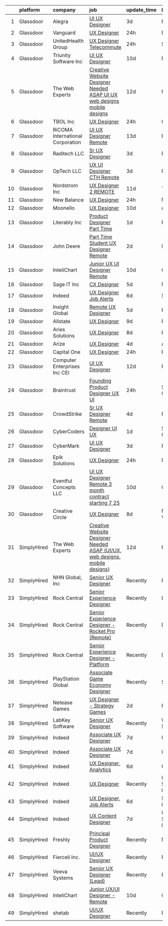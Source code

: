 

|    | platform    | company                          | job                                                                                                                                                                                                                                                                                                                                                                                                                                                                                                                                                                                                                                                                                                                                                                                                                                                                                                                                                                                                                                                                                                                                                                                                                                                                                                                                                                                                                               | update_time   | location                  |
|---:|:------------|:---------------------------------|:----------------------------------------------------------------------------------------------------------------------------------------------------------------------------------------------------------------------------------------------------------------------------------------------------------------------------------------------------------------------------------------------------------------------------------------------------------------------------------------------------------------------------------------------------------------------------------------------------------------------------------------------------------------------------------------------------------------------------------------------------------------------------------------------------------------------------------------------------------------------------------------------------------------------------------------------------------------------------------------------------------------------------------------------------------------------------------------------------------------------------------------------------------------------------------------------------------------------------------------------------------------------------------------------------------------------------------------------------------------------------------------------------------------------------------|:--------------|:--------------------------|
|  1 | Glassdoor   | Alegra                           | [UI UX Designer](https://www.glassdoor.com/partner/jobListing.htm?pos=130&ao=1136043&s=58&guid=00000182153b7740bebe100abc71933c&src=GD_JOB_AD&t=SR&vt=w&ea=1&cs=1_5185a1ed&cb=1658213595428&jobListingId=1008009175801&jrtk=3-0-1g8ajmtufk62v801-1g8ajmtutg2r3800-9a5511fc9ad9c37b-)                                                                                                                                                                                                                                                                                                                                                                                                                                                                                                                                                                                                                                                                                                                                                                                                                                                                                                                                                                                                                                                                                                                                              | 3d            | Remote                    |
|  2 | Glassdoor   | Vanguard                         | [UX Designer](https://www.glassdoor.com/partner/jobListing.htm?pos=105&ao=1110586&s=58&guid=00000182153b7740bebe100abc71933c&src=GD_JOB_AD&t=SR&vt=w&cs=1_07271638&cb=1658213595424&jobListingId=1008012719121&cpc=0FE1F5EA2BC84A01&jrtk=3-0-1g8ajmtufk62v801-1g8ajmtutg2r3800-ca902f2d715a43cb--6NYlbfkN0BWQs_M7ZA8XLbIFWVw-PYcVVEPryqVLyWhKaEKPskHy2YkbHyHJDwBFABfX2IzFJUFRIsxY7z-4KfcKbQhDNfGzPyTZgFL2yMW2TdbHptY5QmfxjoI23w9jMOtnl386Kp-2yF5KAlHVin6fjtTo9FpGMuvuo1aBx15Qf890HmH539j9zNFce_tw0syQ4YPOYRu30cA0dqq0E5in2EqftyMJ2yWZrbtuDp0yyrRkUrVirYEQsRyfHqmesU5s8Ywa_OlPJIfzITMecXx-TRKyfQxeDNQrngK1lh8poi9FTIGDnxl8-eQoBDbzZTQwakRbiyc6v2bS7i8htCwNO_aCo8ImtpKgnLrqGlfI2J8s6GCwR3OEQ8A2UEQj91yMDXYtLz_Ks-HOd5d1c2BtOsLv2PX45wiFw-0kaG_5uiyZoc554zHs8fgd8wDknO6XOagA155jpOFjwJ0IYsVTZwnv9ewdUdTIP5OEBoZ6KJtkzRKt-5Bm05R7i0VKNno4BLWpdJzhFgVZMgM1OiXUa3m2ZtVKraJK6PSdW3Yu62H5d9lgcWnEuERgx0u1PZI_KREy-6pJohQZrB2kKcO5uqKHeqIVdAX78BbnuqFdRVJ2nnCPLyuYCnbfOzBhIJbtVf3VOon5YdPTLcgv79aM3zCuGt_HqR9p4-yol0vlqiQxEJS2zkEooaV1F08SRNvI9TAdE-isA-c_nmqNFAjG9l40gk6CSB0w51pYzMwr4fbI7pWkxtIbxN48lsUlIFRq-A5Oln_NLg_iC4P4tPdSqDmYxo7NgkrJpMt84bXaWd0-LmgOaZh55WTdJtCILqQBLJ6tGMItiIfhbmwCQM4SwO2JXueUGvsu3f5i_3sRtKhmKLSoXPxKOYc7ZXjNQ04jgIHCfnuoRia2PDGp9J9EiAkzkdS6_MT8EPRK4JQU_DQoioze0vq3cdlvqiyydkRasN0HYu_WnfgYR8efg1bXZZsbGezfTEHU-eVTJD_Sx9j10H6f0nMq7_H2gMbBTem4L4kZC1YupkOB0-AepthCgKTGu1Q)                                 | 24h           | Remote                    |
|  3 | Glassdoor   | UnitedHealth Group               | [UX Designer   Telecommute](https://www.glassdoor.com/partner/jobListing.htm?pos=110&ao=1110586&s=58&guid=00000182153b7740bebe100abc71933c&src=GD_JOB_AD&t=SR&vt=w&cs=1_8b29947f&cb=1658213595424&jobListingId=1008011758705&cpc=8795CF9063CD573D&jrtk=3-0-1g8ajmtufk62v801-1g8ajmtutg2r3800-36a62fdba79c0175--6NYlbfkN0C8O9VKdOj_1Zh75e9_CvYhSsWVxS1Pvi5WUWhsf4w7FOqiBDV5gLd8UJrG7vSEtbu2b3-fBfbvz93TFAcO-4-q8CfFSJIhYC5_Z2Npg8v4hz101VRSkpEsxw_3D5YCfEPqnMQIV-Ni-8qvGROGC1ViiKsm91auzRcWXl1jg6KWOK4BqNPdp61Z5MUjUVPURfeL6045rYM6LyRdrVr4wrcxtMClVamOL-snjm23fwrV02fhFdO09xpzLOJhjVBcHfa0fuiZxZeNfKJoUL87iCPjNbE57LNFZZZKseDBhmezNH9iGa_OduQftANYVB5H0uj9uGoAFpzYP19qxvHEPxEWpV1eM6DESlqCRrHSt34hJkpZc4B5gJ7XEC4MoPvkwJ0qt8HgKBkpULydJf-PtIbq_mM0cl-oda6dppwISRNSkQ%3D%3D)                                                                                                                                                                                                                                                                                                                                                                                                                                                                                                                                                                                                                                                       | 24h           | Seattle, WA               |
|  4 | Glassdoor   | Triunity Software Inc            | [UI UX Designer](https://www.glassdoor.com/partner/jobListing.htm?pos=119&ao=1136043&s=58&guid=00000182153b7740bebe100abc71933c&src=GD_JOB_AD&t=SR&vt=w&ea=1&cs=1_1612ddf2&cb=1658213595425&jobListingId=1007992823926&jrtk=3-0-1g8ajmtufk62v801-1g8ajmtutg2r3800-562340baf9673d69-)                                                                                                                                                                                                                                                                                                                                                                                                                                                                                                                                                                                                                                                                                                                                                                                                                                                                                                                                                                                                                                                                                                                                              | 10d           | Remote                    |
|  5 | Glassdoor   | The Web Experts                  | [Creative Website Designer Needed ASAP  UI UX  web designs  mobile designs ](https://www.glassdoor.com/partner/jobListing.htm?pos=118&ao=1136043&s=58&guid=00000182153b7740bebe100abc71933c&src=GD_JOB_AD&t=SR&vt=w&ea=1&cs=1_55d1d70f&cb=1658213595425&jobListingId=1007987314718&jrtk=3-0-1g8ajmtufk62v801-1g8ajmtutg2r3800-006496345e05e91e-)                                                                                                                                                                                                                                                                                                                                                                                                                                                                                                                                                                                                                                                                                                                                                                                                                                                                                                                                                                                                                                                                                  | 12d           | Remote                    |
|  6 | Glassdoor   | TBOL Inc                         | [UX Designer](https://www.glassdoor.com/partner/jobListing.htm?pos=101&ao=1110586&s=58&guid=00000182153b7740bebe100abc71933c&src=GD_JOB_AD&t=SR&vt=w&ea=1&cs=1_0fb93abf&cb=1658213595424&jobListingId=1008012394896&cpc=26740BCDE5E48596&jrtk=3-0-1g8ajmtufk62v801-1g8ajmtutg2r3800-85be3595b44e6236--6NYlbfkN0CNayYzF1mBaI40OgT78t3Q2d9IxlwDzhsYR4HK7epYUQ6uENfBpi37ZBAn8cenkM8i5cycZZ2W6tACPsepIYqvX_rEMhurF5ejkXt6c4FD3LUhu9VIxhtMfishJCwpTKgL6dSZzLiihmx4QfO0mqPZ5NXdg1Co_1n6IWUJ9Rf4G2hm0461Rg__O6BuCFFLnbCuP2iDGWPS9mf0hPuoEX6hxmyI-Cwt62tRo8euyz1AcRx8vIqaP2GCkVxNlOse0BFsIiXoIOockUvMbE7bfycVWDBGbAwWPFLTxOk5lpfErhj-SmqZrpMVg-qqeKnt9dvCYvv9WOlTCgJeG-Wh4yru0KYAOb59d1QfU2HsGs47T3qABLhIy7A4PNEUnZEm46cZ6UKpZd58sVdRpvxImoGXOhDguNmPXS51VM5KfZ5ucKsomKY02_SydVlXDS754aTsBUtBtAty7ZX-CaOCzsQ9wrUW5oE0m5UqxREw08gi6Ot10Fr7k4c2JsIsnRRK4c8%3D)                                                                                                                                                                                                                                                                                                                                                                                                                                                                                                                                                                              | 24h           | Charlotte, NC             |
|  7 | Glassdoor   | RiCOMA International Corporation | [UI UX Designer  Remote ](https://www.glassdoor.com/partner/jobListing.htm?pos=106&ao=1110586&s=58&guid=00000182153b7740bebe100abc71933c&src=GD_JOB_AD&t=SR&vt=w&ea=1&cs=1_6f117aa3&cb=1658213595424&jobListingId=1007984920748&cpc=9DC6E4D8324653EE&jrtk=3-0-1g8ajmtufk62v801-1g8ajmtutg2r3800-dc2928b4a16af733--6NYlbfkN0DAwgduWqBP7ymGN-lTADpinz2i-23XbRAyg5ywqS-MDSdSZv42Efqfz62hB7LeuastXfJJ0EUMkc_m40At7Gngl5Ip-dihpo8QOAk_VsKU0xPOrLWdjOnNxQdZlZlSdkntJ47M66dPWJRD9ZsK43X3Gs9_pDYDPsMGXPEMloRvZLMxPAZF33-BYAcLMCutwKU0CRLPGFKYqhS0HsmQg-EjBqnR1rzluJHP2qTtUa3vPbhBysDYoxfuOdRuBtMCQFQYseT_aQn7wpIFRijH-BT93-oiiuuMM32UmlBTiQXskWOGhc_FycnwodWySAoPbkGwzRqVZbBshDCcWIIEd10Wx-TbGWRwY7Unhufd5wIUkWlWoCaKsHe4WZTJPzJeNsL7Ku9Ep75HEZbnOzv27BRDmGbjs7CaFJW6t-JPaJQtXeIXLMeCKtKQgx89k36_rgTeQ-Yggx69zTBz1l4MxHLd0LY8qaYRb2WeJERS7d3KFUIA6d-D5_mERD3q6CCcwe4%3D)                                                                                                                                                                                                                                                                                                                                                                                                                                                                                                                                                                  | 13d           | Remote                    |
|  8 | Glassdoor   | Raditech LLC                     | [Sr  UX Designer](https://www.glassdoor.com/partner/jobListing.htm?pos=122&ao=1136043&s=58&guid=00000182153b7740bebe100abc71933c&src=GD_JOB_AD&t=SR&vt=w&ea=1&cs=1_26ca7eaa&cb=1658213595425&jobListingId=1008009255122&jrtk=3-0-1g8ajmtufk62v801-1g8ajmtutg2r3800-f83770f224a48eaa-)                                                                                                                                                                                                                                                                                                                                                                                                                                                                                                                                                                                                                                                                                                                                                                                                                                                                                                                                                                                                                                                                                                                                             | 3d            | Remote                    |
|  9 | Glassdoor   | OpTech LLC                       | [UX UI Designer  CTH   Remote ](https://www.glassdoor.com/partner/jobListing.htm?pos=111&ao=1110586&s=58&guid=00000182153b7740bebe100abc71933c&src=GD_JOB_AD&t=SR&vt=w&ea=1&cs=1_90cea509&cb=1658213595425&jobListingId=1008008288211&cpc=3DB599BF2F4828F0&jrtk=3-0-1g8ajmtufk62v801-1g8ajmtutg2r3800-fdc628def1db7177--6NYlbfkN0DP9fosW9IEXaU1TZ3ocreH2vEq1sd-U-IRxHoNdS6RHkqAVuspg0SWSgO6chgcdoUdz_WVNMrnPFUAgNomao8040kLA0YhDx4hmJEB2w1dxs3PzJhySH6hFvelQ6qQZr638FQ3pzXVpIP4eqQdUUdpZSwfGwffA7C5SxmQfGrL5JOWpHh1CkQotLihpXzrWpPQpOk2H4G-PE7N_Es-rL_etM2JLHRb8d-OrTt0sr8yh6d_PE7pnQfUfCJOZf6KGkE60ZaWgOgQP4fdNPfKOy18ams7sv52FiXtJ3hKaXNMWyKASOmAJ40QCbaM4qapl_BFV39gElWtfgv1dRgyUvJJUttGnC_QDa8xgxPXkArcIrLOz4lpHjPjqxHa2la1vqhAeYyUxddf2wsueGqYdmQH_poyKn9VsllomOsw3v7RZ4AHzmDXj49ztbatm80-2DRNs5ELZ0KHelFlzVJd0ye7QMPkIKQqv9JX2wxIkpBT9ZFUXNI0orXr-jSyOpeJ3HnKiyXlSS0JHll8oH_JVbCE)                                                                                                                                                                                                                                                                                                                                                                                                                                                                                                                                          | 3d            | Remote                    |
| 10 | Glassdoor   | Nordstrom Inc                    | [UX Designer 2   REMOTE](https://www.glassdoor.com/partner/jobListing.htm?pos=116&ao=1136043&s=58&guid=00000182153b7740bebe100abc71933c&src=GD_JOB_AD&t=SR&vt=w&cs=1_67e099a3&cb=1658213595425&jobListingId=1007990514096&jrtk=3-0-1g8ajmtufk62v801-1g8ajmtutg2r3800-1343c9f9097c43c2-)                                                                                                                                                                                                                                                                                                                                                                                                                                                                                                                                                                                                                                                                                                                                                                                                                                                                                                                                                                                                                                                                                                                                           | 11d           | Tower, MN                 |
| 11 | Glassdoor   | New Balance                      | [UX Designer](https://www.glassdoor.com/partner/jobListing.htm?pos=120&ao=1136043&s=58&guid=00000182153b7740bebe100abc71933c&src=GD_JOB_AD&t=SR&vt=w&cs=1_24477c29&cb=1658213595425&jobListingId=1008013053140&jrtk=3-0-1g8ajmtufk62v801-1g8ajmtutg2r3800-c850b0ba3ac1cad1-)                                                                                                                                                                                                                                                                                                                                                                                                                                                                                                                                                                                                                                                                                                                                                                                                                                                                                                                                                                                                                                                                                                                                                      | 24h           | Massachusetts             |
| 12 | Glassdoor   | Moonello                         | [UX Designer](https://www.glassdoor.com/partner/jobListing.htm?pos=107&ao=1110586&s=58&guid=00000182153b7740bebe100abc71933c&src=GD_JOB_AD&t=SR&vt=w&ea=1&cs=1_12c444f8&cb=1658213595424&jobListingId=1007992856611&cpc=FB7E4A1762AE5BEC&jrtk=3-0-1g8ajmtufk62v801-1g8ajmtutg2r3800-c4b44ad45ff0cdf1--6NYlbfkN0CdcVd3SDA1nO7RkKTAACmPV4xEt72Vls8LI2dqcgyOeLS3ux5m6qWSnFrcY2-pfZnxroROye8JJeWTKMdTruX9yRheXYJvZM3RZnjr4pK48ntvCRFHQL2ZFxVghxP7H1Sg_hFgH25lUFmxJoKBEmDAgPyXBKzE85cdivNaLRH4cHn5yLI0NxQKLywPQ_E_0MBga2FSg8xdbQo7GmE-9yHMZqHkQYTMywSk3NAv4-Y_49CDIagk8cXzoyRnbQ8cAs97kBh_AQR8KNxmSAzzfWlLjltmDGbqOtkiOqT_eUCv1hbfLdFpgw2yIMRG1EkiSqQn52JHwohtlIIWXIH7iUBTm7WeE94FJQpisWKNh7rcTEB-liCHHqAPFlnqqoWzYCCf_TjZfuU3pzKLlp1gdFXOqUW8Y7Gi_9XafK57GxE4HiDmyVXHRe6L_3NsiLYojYHQF1gOn9dsA34gmo1hV5HivkhP4_1WGlcUnrjnXv3yiw%3D%3D)                                                                                                                                                                                                                                                                                                                                                                                                                                                                                                                                                                                                | 10d           | Ann Arbor, MI             |
| 13 | Glassdoor   | Literably  Inc                   | [Product Designer  Part Time ](https://www.glassdoor.com/partner/jobListing.htm?pos=123&ao=1136043&s=58&guid=00000182153b7740bebe100abc71933c&src=GD_JOB_AD&t=SR&vt=w&cs=1_933354f6&cb=1658213595426&jobListingId=1008010327675&jrtk=3-0-1g8ajmtufk62v801-1g8ajmtutg2r3800-ca558aa67d3aed39-)                                                                                                                                                                                                                                                                                                                                                                                                                                                                                                                                                                                                                                                                                                                                                                                                                                                                                                                                                                                                                                                                                                                                     | 1d            | Remote                    |
| 14 | Glassdoor   | John Deere                       | [Part Time Student UX Designer Remote](https://www.glassdoor.com/partner/jobListing.htm?pos=121&ao=1136043&s=58&guid=00000182153b7740bebe100abc71933c&src=GD_JOB_AD&t=SR&vt=w&cs=1_bda45bf4&cb=1658213595425&jobListingId=1008009821125&jrtk=3-0-1g8ajmtufk62v801-1g8ajmtutg2r3800-30e8e2fe116ad2c9-)                                                                                                                                                                                                                                                                                                                                                                                                                                                                                                                                                                                                                                                                                                                                                                                                                                                                                                                                                                                                                                                                                                                             | 2d            | Illinois                  |
| 15 | Glassdoor   | InteliChart                      | [Junior UX UI Designer   Remote](https://www.glassdoor.com/partner/jobListing.htm?pos=115&ao=1136043&s=58&guid=00000182153b7740bebe100abc71933c&src=GD_JOB_AD&t=SR&vt=w&ea=1&cs=1_7eb142a0&cb=1658213595425&jobListingId=1007993907755&jrtk=3-0-1g8ajmtufk62v801-1g8ajmtutg2r3800-a38f73e27822cc6f-)                                                                                                                                                                                                                                                                                                                                                                                                                                                                                                                                                                                                                                                                                                                                                                                                                                                                                                                                                                                                                                                                                                                              | 10d           | Charlotte, NC             |
| 16 | Glassdoor   | Sage IT  Inc                     | [CX Designer](https://www.glassdoor.com/partner/jobListing.htm?pos=117&ao=1136043&s=58&guid=00000182153b7740bebe100abc71933c&src=GD_JOB_AD&t=SR&vt=w&ea=1&cs=1_d891fe78&cb=1658213595425&jobListingId=1008003046742&jrtk=3-0-1g8ajmtufk62v801-1g8ajmtutg2r3800-caaff5d4d88e931e-)                                                                                                                                                                                                                                                                                                                                                                                                                                                                                                                                                                                                                                                                                                                                                                                                                                                                                                                                                                                                                                                                                                                                                 | 5d            | New York, NY              |
| 17 | Glassdoor   | Indeed                           | [UX Designer  Job Alerts](https://www.glassdoor.com/partner/jobListing.htm?pos=108&ao=1110586&s=58&guid=00000182153b7740bebe100abc71933c&src=GD_JOB_AD&t=SR&vt=w&cs=1_32946476&cb=1658213595424&jobListingId=1008000310274&cpc=47CFDC01B3F81FAC&jrtk=3-0-1g8ajmtufk62v801-1g8ajmtutg2r3800-2b2868a2d4280b10--6NYlbfkN0CiRNM7CVr8YueLFKlzwbFWI0o7IjV438l4sVrvKZ0flpURU_mqoI8EbsK64YRr3OD3Lz2VFIw1Iwi13MaeU-7G6PYd6kXXVuDQ5HC-ZxfvQET8rHQ-pfIByj6ULSuBRDZUbaORjo4W24G2C1qpLj9liQi4owc4wSejeBBDXOOMdTpcPeefz4hMsvjZva4THD1JflCCXgfg9E7iwM9Qt5tG_x0lYpw9tSpeZQjXYPil7GdyjI4hK7RkufYJFCeK-eRzkfAIB-fLrearHjyKqEuaAQWUXJNhdbNRYe6zJe35je0MiNb4DTHpl-AnZbiUAinZWeCrWxYLaUJY_i4dwDrkrcxU995_VLt8JgCEem5SnxyqOuTnXo4OZH9vu4kgUeR5kbLUBuTMCPX7_mMD5M8EOUsomY8dn_HrNuRqequq60da3EikF5VkM52cnmMCuOsnnPuGreTmvI2FpO5eE7F_odNd0-pjvI4aEgLKNBPTAbYZPEy5_MWf4rLqaWws6HTXSMB3jvydNdyIAs49GLn4)                                                                                                                                                                                                                                                                                                                                                                                                                                                                                                                                                     | 6d            | Seattle, WA               |
| 18 | Glassdoor   | Insight Global                   | [Remote UX Designer](https://www.glassdoor.com/partner/jobListing.htm?pos=112&ao=1110586&s=58&guid=00000182153b7740bebe100abc71933c&src=GD_JOB_AD&t=SR&vt=w&ea=1&cs=1_6bd3aaf6&cb=1658213595425&jobListingId=1008002998072&cpc=AC285F3A3ECA6BB0&jrtk=3-0-1g8ajmtufk62v801-1g8ajmtutg2r3800-bf2d5b2917e3da75--6NYlbfkN0BKkHZu3wF05EeDimN_p6sYpKCMArvwa95YdH7UpkaBCobj99dZAfyu9JevU964-bJbWjvD1yYwIGdVidTJDBlugm7VnaJXtduST9Gcg3aeEFIRUHVaQXgDUCDDMqtXbMdzerbn5IU1EEFTTMJkGROmrUhtYRCadf4lYXjLkjxNyoQVU9h09V3eExzZ6rG2xdW9oANY7MyT-ZeKpnLxC1flTstjQ3t0jh36ujf4RyqLJV66-8e6-IqyNtEuVYezgBoTlIOXoAn6XrlggXT7ngPr7W_-M7uEWAaPDmScAtT4QS4cX2OCvTOQiUL505TLrFeUpz105UHhFU968zL3CjKnEe-A0QEmETg4Q6pdpS2fGt-rPgC3uTg8HjK4dPHvA_9WD0QFVqD3j7cUVYGUznanBXv9Tx6Blu2qvSBK7M8ujye-6VGgqBLT6DM4qNfN8GlO7xG5WIi-XNIVW7A2Bp4694kyGISzuff2j5uyPEg-i3YffByibg7SAPAbnZ2PhJE%3D)                                                                                                                                                                                                                                                                                                                                                                                                                                                                                                                                                                       | 5d            | Remote                    |
| 19 | Glassdoor   | Allstate                         | [UX Designer](https://www.glassdoor.com/partner/jobListing.htm?pos=103&ao=1110586&s=58&guid=00000182153b7740bebe100abc71933c&src=GD_JOB_AD&t=SR&vt=w&cs=1_045bb6fd&cb=1658213595423&jobListingId=1007994249764&cpc=FB7E4A1762AE5BEC&jrtk=3-0-1g8ajmtufk62v801-1g8ajmtutg2r3800-337f29f5e6d1fbc0--6NYlbfkN0BLH0BMQoDn-yw6Urt952hBm1JLFZ7WpBxND2cMIOjOqdmupiC_ZwOjCSzUpM3cDMZBDll3Uw7CRDByKY0RJELFG7fR1lbTsXEmCncf9riIQQE8laBPhyLjgweb99i5QZ1p8jDM5PfXjaHRBvAsyzdobJOm_tMFdq9NpEfC0tvdsMKJdyewxFGqvGXUoRe6dOtyT7NiWnYu2OnEaN-pV_PfooC_o-oRWh4sM7o4uOOxKVyNtZ1KpHclx7Gb5OIYkrG3SWSUvojncFdV3afkwm5tWcMwTCHGxQct5sxyaVYg4Sv-uNfaAyT7CnQQewK3mtcL8gPiO1ufxiVS5v-DjjxxqwYFZVU7xtTvxOw-yvOBF2Ug8y69BuJPV6U8uEA7sOswpIRn6mEG-W4LIuQBVB6P_vpF53RXRTthqe5XtVS8heF3spHH_pB_256TudSA3dKK6Bc5Wj_S8UPH_6P0ry6kl5SDpSHuRw_KB9aRLczyBq5uwZT8uBsUswVwYk7Lc64Y6sG-qmbuFS4QMd_JddlhxmWuEU1la6bdl_RCj16rOatQeNdPCjGoczVOnCh_qPWlJudEIm5_aBFfGi4f7GM38n85TLWOHTdeyAgqx_3cGHQw34iZVlZ4Xb_UjnADMzjsrRD7O5JMmzt16LasBkt1Iz2LA6TtjcqetglZ6il_u-7wxnsODx8kZau0wPvEH-aeQ0Fp-M-9YZLn60NL5sIihg8LIf7mIOCmL3G16gFlvxcE7iDOF5koqHdGPNP5l8iEz-ihzcaD1hPWFWGl2vYnpPZpI_7EZOCB6K0cRWUT_mlwQlKlRqayG7rqlDl6z7sAitOZlMzhAtg3rk4Tb7sNAMF3W-mOK7BWhan_JwGDJuYLiNbbCxFnF5TbGWixApddQN6BUSVUMQo30-JLP-2Fdg59UOPpkk23HWURY686I0BuvtVrFRn7Hp0z71-GPmWP3LZ61JMbn65__FDetkh8L8ldNOOHyDMZPA85rk8a-k3OMdrL-hFQFSQ7Z8t95N_bb6fgfHpw9pk-9Cj_Px0Bm_IUW9JxgaFgPir2yXfdaNdZVHaLbliP) | 9d            | Remote                    |
| 20 | Glassdoor   | Aries Solutions                  | [UX Designer](https://www.glassdoor.com/partner/jobListing.htm?pos=125&ao=1136043&s=58&guid=00000182153b7740bebe100abc71933c&src=GD_JOB_AD&t=SR&vt=w&ea=1&cs=1_096b980f&cb=1658213595426&jobListingId=1007996533689&jrtk=3-0-1g8ajmtufk62v801-1g8ajmtutg2r3800-ea9113bc73c39976-)                                                                                                                                                                                                                                                                                                                                                                                                                                                                                                                                                                                                                                                                                                                                                                                                                                                                                                                                                                                                                                                                                                                                                 | 8d            | Remote                    |
| 21 | Glassdoor   | Arize                            | [UX Designer](https://www.glassdoor.com/partner/jobListing.htm?pos=129&ao=1136043&s=58&guid=00000182153b7740bebe100abc71933c&src=GD_JOB_AD&t=SR&vt=w&ea=1&cs=1_07df2cfa&cb=1658213595428&jobListingId=1008005702552&jrtk=3-0-1g8ajmtufk62v801-1g8ajmtutg2r3800-8131b035a2b23d39-)                                                                                                                                                                                                                                                                                                                                                                                                                                                                                                                                                                                                                                                                                                                                                                                                                                                                                                                                                                                                                                                                                                                                                 | 4d            | Anaheim, CA               |
| 22 | Glassdoor   | Capital One                      | [UX Designer](https://www.glassdoor.com/partner/jobListing.htm?pos=102&ao=1110586&s=58&guid=00000182153b7740bebe100abc71933c&src=GD_JOB_AD&t=SR&vt=w&cs=1_97455281&cb=1658213595423&jobListingId=1008011602879&cpc=44CD5376B8534B8F&jrtk=3-0-1g8ajmtufk62v801-1g8ajmtutg2r3800-91f10e48a6b6165b--6NYlbfkN0C3j_zLGvpMLCdiZ0WC46XqVTA1VMZzOzKXPhAXwYlrNb9EbKZEg8x0wzjxx-xvfPomewLyaaeEr9TVFuG5vE9mZ2YN9Bvg6GIEnfVYmxkJkPP69eN4Y2HIJdJDAiuT_hN0MzJ2bvktk0xd7ceKLOq_XK2uAMA08hwlLwFbm2EY_deRBvz-d3usHFkAfzzpSyT6HmgPUM97qUQB3RYKYRiUnRhO6MX0MEI_5JurxNuvwLEBiwr2RQS40qvuwu0lUbcl8lt1VDEkZBp3SPWghUiqOwRQbdSzsIal65bXbeKr7jl0ddAMO9JIUsL5yxNlrSi5-A-1nF9bcuiNKf4k8IeAh_jhGgyvonKytwlEmzzSVcKoI-6OkRZTKpt2KBI2hWbAB9Dj_TIHjNrgXhFUZXPfrkJm4b1Z5sHkNg6gFbf5a9pMBntq6nE0AfGIKRX7Cvs%3D)                                                                                                                                                                                                                                                                                                                                                                                                                                                                                                                                                                                                                                                   | 24h           | Plano, TX                 |
| 23 | Glassdoor   | Computer Enterprises  Inc   CEI  | [UI UX Designer](https://www.glassdoor.com/partner/jobListing.htm?pos=104&ao=1110586&s=58&guid=00000182153b7740bebe100abc71933c&src=GD_JOB_AD&t=SR&vt=w&ea=1&cs=1_9f48e505&cb=1658213595424&jobListingId=1007987118667&cpc=654405A9B1E0A9F5&jrtk=3-0-1g8ajmtufk62v801-1g8ajmtutg2r3800-ac527f4bcd512c2c--6NYlbfkN0AVVnl_N3xmP3MApcGA3sr6MLnz8P423WWILI1WvbjE8Ry71v-lom9NKs8rBQiPPScPUHAQFEoSoZcaKmGzgaNWfiVtXHtrvvMFJbq1VWxH22BM8FTi___8_s1ykhnzIKaRsPy0TzvUtuFmtJDyafZ7uDRVcFXuXswwAHpzK8AUwdGtkEgsTo7MEbtwt8wQ6n6uFSa1Ju-pKuP9x83IP-tDj3PTbrbc5jm0Gchfqgq0J9vPlWFN3TWp1Tb1F9OMr58_eoS93uKBhQQqLc0zFFDWai6nDbduanxgau3MwABMhPlDmt2X_PfMVzJJahd3GWzQJrNWoVR586yhPjHq8AB6oizaeLG4gXKmMmbofjzBSHQkLa_a7dNChUceiHaKeKjoISAeki0EWJzmLwfS5OCOLQ1Vc6u2S4hMkGfIWHq-M6exSPp2tj6oDK-CA83MwmCQl97XFwTOuZHDKBlhvFivsD2y1P2QmNy8FI1c2aUeT0PyT-P-nclB)                                                                                                                                                                                                                                                                                                                                                                                                                                                                                                                                                                                         | 12d           | Remote                    |
| 24 | Glassdoor   | Braintrust                       | [Founding Product Designer  UX UI ](https://www.glassdoor.com/partner/jobListing.htm?pos=127&ao=1136043&s=58&guid=00000182153b7740bebe100abc71933c&src=GD_JOB_AD&t=SR&vt=w&ea=1&cs=1_e02ec09e&cb=1658213595428&jobListingId=1008012519381&jrtk=3-0-1g8ajmtufk62v801-1g8ajmtutg2r3800-7a647dc9e3722146-)                                                                                                                                                                                                                                                                                                                                                                                                                                                                                                                                                                                                                                                                                                                                                                                                                                                                                                                                                                                                                                                                                                                           | 24h           | San Francisco, CA         |
| 25 | Glassdoor   | CrowdStrike                      | [Sr  UX Designer  Remote ](https://www.glassdoor.com/partner/jobListing.htm?pos=126&ao=1136043&s=58&guid=00000182153b7740bebe100abc71933c&src=GD_JOB_AD&t=SR&vt=w&cs=1_1c900e07&cb=1658213595428&jobListingId=1008005239851&jrtk=3-0-1g8ajmtufk62v801-1g8ajmtutg2r3800-e3f87fd3717f42e3-)                                                                                                                                                                                                                                                                                                                                                                                                                                                                                                                                                                                                                                                                                                                                                                                                                                                                                                                                                                                                                                                                                                                                         | 4d            | Remote                    |
| 26 | Glassdoor   | CyberCoders                      | [Designer UI UX](https://www.glassdoor.com/partner/jobListing.htm?pos=113&ao=1110586&s=58&guid=00000182153b7740bebe100abc71933c&src=GD_JOB_AD&t=SR&vt=w&ea=1&cs=1_8a727ff9&cb=1658213595425&jobListingId=1008010211061&cpc=FB7E4A1762AE5BEC&jrtk=3-0-1g8ajmtufk62v801-1g8ajmtutg2r3800-83b96bcdf03d91b9--6NYlbfkN0CpFJQzrgRR8WqXWK1qKKEqALWJw739KlKqr2H-MSI4eoBlI4EFrmor2FYZMP3muM0MAK12PrKEhVQQ4yZCP3GHHXIYLmEEX71OZj2SzrHrdrQHrkSSmH-_hkYX5QiPBowfQ7BC2ZHd3FvW41YZ05qyQ1URhOEg3naSEGYApRAze6TFZDd4YTHEsDFxq2paqXMwlHY3hU3fS2DIvYw2LYRVCh5g1hLHMcubYqSRcUpKASFfriWniIwK88eU0Y3xdffLQdI56DzRbULsRF19Gjr8vrnw8Atqw8iNibl76EqRik_YdfthGuBzBgLAnfZGkgwbUUfSD4F1vuENNoiAWi_mfMGpeUZn3rry7jby3TMjdJgi4p4F8EbxKHsRWRlisxJQ53B-txxegBMYpCWp8TGwQ2j9BghwvYU0ALR3wX2vRutxLxr-e-4c481L7ZEJcTdjH6jPaB-fE_KZy91RA4PYQTPaAC5mAJ6Ri7c1qav0SA-wAgh0ZAUjArw7MWeHZfe-KldlazIl_y4qcMtxayAjDwqmfrqzhQ5Nsxxo1jvvNttbnedgaiqpcyAOdw5IoE2-PXVPHogHyxA4RIJ5tXL_mWc9t_LnkdV-Xe6M0EAvdBNwWKmyXbxt4qS6h-U9YAfCzcrajePX-QphxLb7ahVu8_UR1HKDDf1qiwusXrMNZD41gDzCV7tUbGBkUqO537R4QWqGH9RRY4PkTyvOxZpXl79IorvOviYzpzyH-QCjjOEy7ui6yGIo4H89WpFSSD1CxZcKMPS160GrAGHl9P3nXRLVE9IK7DOv-aY8ANlSN5JTYJDr8SM10TVDZ8wAiS26LxrKpfboYTd8z0KtMV7FXfbbMHc2S9wHYA4XX4DV0sCeDmFfhQ-l8jLEZz9Yilrie5cumPF51vD1929h1AbT2nw16ISf39TmABbuBiEyc1PlFaRfBIT5Od7G9CrgW4HalpRIV7uSu_yZ5eMSkQfirvit9SLg5EY%3D)                                                                           | 1d            | San Francisco, CA         |
| 27 | Glassdoor   | CyberMark                        | [UI UX Designer](https://www.glassdoor.com/partner/jobListing.htm?pos=109&ao=1110586&s=58&guid=00000182153b7740bebe100abc71933c&src=GD_JOB_AD&t=SR&vt=w&ea=1&cs=1_2d5a9d99&cb=1658213595425&jobListingId=1008008655995&cpc=32EE424DE2B657EB&jrtk=3-0-1g8ajmtufk62v801-1g8ajmtutg2r3800-5c345d5baa5db2a0--6NYlbfkN0DWtRa9NJfjQIs4MWRRqD4F41esfMsK79cV24t80VXfzUK_fEmIZn_-4eoJdekIGUHMIlwypN3lcu83XE_0xA0yFcEnsYGBT3ergFJfEtBm-zmAJSN6j5yE4-1TF14_IyxcQXXu-Xbp1g_T_rUVuiXcDPEDqDO_3beSss8mMxj96B9RN-KUimPN5ObpPK6QtFwxp02eB-RPKHTViKMTPIT2S88IfaK365OZqlGXBwWGAYgEgOYp_h3BaH4r0Rb6cdZxNdwuhyhU1Xm5GWlVR_rOYcP98KlEVAuwjxx7rcDqyo3sKcQ85e8pdRifvk0SqpXGVXWDQjEKXalQbaRbTb9FJ2jQgOsZ6d6EhmoQMWUo-_heUnCkY217Twxfjb1xQvaqU8_dL1_oY5fv_Yi9UYtWgvnton694U1Z4DFopOyo-giO9hvKHGeyGEz3al-yztb0A6YnM_v1mNAEP_8wkr_kpiB_iI5RLtc5Prxfkd7363i0IDAW7vh51dNR8GIHOJ4%3D)                                                                                                                                                                                                                                                                                                                                                                                                                                                                                                                                                                           | 3d            | Phoenix, AZ               |
| 28 | Glassdoor   | Epik Solutions                   | [UX Designer](https://www.glassdoor.com/partner/jobListing.htm?pos=124&ao=1136043&s=58&guid=00000182153b7740bebe100abc71933c&src=GD_JOB_AD&t=SR&vt=w&ea=1&cs=1_2a138966&cb=1658213595426&jobListingId=1008012094437&jrtk=3-0-1g8ajmtufk62v801-1g8ajmtutg2r3800-2975ee087e419d46-)                                                                                                                                                                                                                                                                                                                                                                                                                                                                                                                                                                                                                                                                                                                                                                                                                                                                                                                                                                                                                                                                                                                                                 | 24h           | New York, NY              |
| 29 | Glassdoor   | Eventful Concepts LLC            | [UI UX Designer  Remote   3 month contract starting 7 25](https://www.glassdoor.com/partner/jobListing.htm?pos=128&ao=1136043&s=58&guid=00000182153b7740bebe100abc71933c&src=GD_JOB_AD&t=SR&vt=w&ea=1&cs=1_ebac99e0&cb=1658213595428&jobListingId=1007993667746&jrtk=3-0-1g8ajmtufk62v801-1g8ajmtutg2r3800-983af8d54cf3bc54-)                                                                                                                                                                                                                                                                                                                                                                                                                                                                                                                                                                                                                                                                                                                                                                                                                                                                                                                                                                                                                                                                                                     | 10d           | Oregon                    |
| 30 | Glassdoor   | Creative Circle                  | [UX Designer](https://www.glassdoor.com/partner/jobListing.htm?pos=114&ao=1110586&s=58&guid=00000182153b7740bebe100abc71933c&src=GD_JOB_AD&t=SR&vt=w&cs=1_ab646b7d&cb=1658213595425&jobListingId=1007995018747&cpc=2CAED5C921A5F994&jrtk=3-0-1g8ajmtufk62v801-1g8ajmtutg2r3800-70f8a86f104a7153--6NYlbfkN0BPwlZa85gbT4Q3XYQoU_uQn0Qmw9zd_9UNfmcwtqAVud1yvyq1Z4UAlx1bxhDUi3KJLvlxNxyzoy1q0MkHPpsSARc-hCncQgdDLD3kzVzow2MGTBKa2-rRkbvUeUNVEdXJSSqKKWlWZGlSevy6GPhWmCVIB5r8TW_HKnKyWPQE9IL7SGWpf7SJFrr_hpGQCDtdELLIBPTqmiyfceTHwi6RgD9kx4r85ET9G2-riCjMjstdVB5-gmvHAZJWbNw-_TWSWqEh-HI6-Pi_L50d4lwfuxLkRHivHDGCO-xkdy1TWStydmgQcpAN1ezMNhrXzMtozYhSlpkA73bu7FMUitLotfFgCX4O_gtbS9oVbcJ0xgHChhpl-3bdbXoQqeOybRml8ung6zzSVqucrbdOvvlnSQk8c8Dux9aXrdbJ7bB8Xvyl98Hq4bYvOuuw9Cur3nzZks0BxS4nm2Rvk57EZ6dwPu7OkjrftkWN_gw6JOHO4U7kgvyzYKizrmiEwtV5Oug%3D)                                                                                                                                                                                                                                                                                                                                                                                                                                                                                                                                                                                   | 8d            | Mountain View, CA         |
| 31 | SimplyHired | The Web Experts                  | [Creative Website Designer Needed ASAP (UI/UX, web designs, mobile designs)](https://www.simplyhired.com/job/l-egCQiYg6FAtzLn9s0wN-WzeWW5snE-ksAblGGZvNSlnpUcsuhHqA?q=ux+designer)                                                                                                                                                                                                                                                                                                                                                                                                                                                                                                                                                                                                                                                                                                                                                                                                                                                                                                                                                                                                                                                                                                                                                                                                                                                | 12d           | Remote                    |
| 32 | SimplyHired | NHN Global, Inc                  | [Senior UX Designer](https://www.simplyhired.com/job/kh0fuZOlfK7wJKty4B8ZW70NirHZRlCiFAtdwdwY6ml002eFcT2lfA?q=ux+designer)                                                                                                                                                                                                                                                                                                                                                                                                                                                                                                                                                                                                                                                                                                                                                                                                                                                                                                                                                                                                                                                                                                                                                                                                                                                                                                        | Recently      | Remote                    |
| 33 | SimplyHired | Rock Central                     | [Senior Experience Designer](https://www.simplyhired.com/job/UsF5NXTI_IXYhcawUmw3kN32jP06WleBqauCl8-aleTJzozKLE6Thw?q=ux+designer)                                                                                                                                                                                                                                                                                                                                                                                                                                                                                                                                                                                                                                                                                                                                                                                                                                                                                                                                                                                                                                                                                                                                                                                                                                                                                                | Recently      | Detroit, MI               |
| 34 | SimplyHired | Rock Central                     | [Senior Experience Designer - Rocket Pro (Remote)](https://www.simplyhired.com/job/WFOQFrw2mphynW-NsIpy91iE8xWR5Lm0fNy65Uhq_2M__KiA2xz0ow?q=ux+designer)                                                                                                                                                                                                                                                                                                                                                                                                                                                                                                                                                                                                                                                                                                                                                                                                                                                                                                                                                                                                                                                                                                                                                                                                                                                                          | Recently      | Detroit, MI               |
| 35 | SimplyHired | Rock Central                     | [Senior Experience Designer - Platform](https://www.simplyhired.com/job/alolWizv0W4qiWg_sx4PQc0K3PlY3ygKtI2QISrytGkJECpv345yYw?q=ux+designer)                                                                                                                                                                                                                                                                                                                                                                                                                                                                                                                                                                                                                                                                                                                                                                                                                                                                                                                                                                                                                                                                                                                                                                                                                                                                                     | Recently      | Detroit, MI               |
| 36 | SimplyHired | PlayStation Global               | [Associate Game Economy Designer](https://www.simplyhired.com/job/tlYc3zpAPCxSxwVaOI50XaUl3zKRARnfB1a9jrAtSKfiBwKVG9Kc4g?q=ux+designer)                                                                                                                                                                                                                                                                                                                                                                                                                                                                                                                                                                                                                                                                                                                                                                                                                                                                                                                                                                                                                                                                                                                                                                                                                                                                                           | Recently      | San Diego, CA             |
| 37 | SimplyHired | Netease Games                    | [UX Designer - Strategy Games](https://www.simplyhired.com/job/GvUoifILHnQi2ZsblLEscBliGZmvC78J3QCvbRyG_S9087bju20aag?q=ux+designer)                                                                                                                                                                                                                                                                                                                                                                                                                                                                                                                                                                                                                                                                                                                                                                                                                                                                                                                                                                                                                                                                                                                                                                                                                                                                                              | 2d            | Remote                    |
| 38 | SimplyHired | LabKey Software                  | [Senior UX Designer](https://www.simplyhired.com/job/1Sb1F07gkcoYvDkxozIfGgYSpFEbxhfg058UdQNPx4izlU_I9m6Wjw?q=ux+designer)                                                                                                                                                                                                                                                                                                                                                                                                                                                                                                                                                                                                                                                                                                                                                                                                                                                                                                                                                                                                                                                                                                                                                                                                                                                                                                        | Recently      | Washington State          |
| 39 | SimplyHired | Indeed                           | [Associate UX Designer](https://www.simplyhired.com/job/y75IqfRMUscDJmYKeCI5NvcUfLhyZrrGWqVE-NjMkkVkepW_Qx-Y2Q?q=ux+designer)                                                                                                                                                                                                                                                                                                                                                                                                                                                                                                                                                                                                                                                                                                                                                                                                                                                                                                                                                                                                                                                                                                                                                                                                                                                                                                     | 7d            | United States             |
| 40 | SimplyHired | Indeed                           | [Associate UX Designer](https://www.simplyhired.com/job/y75IqfRMUscDJmYKeCI5NvcUfLhyZrrGWqVE-NjMkkVkepW_Qx-Y2Q?q=ux+designer)                                                                                                                                                                                                                                                                                                                                                                                                                                                                                                                                                                                                                                                                                                                                                                                                                                                                                                                                                                                                                                                                                                                                                                                                                                                                                                     | 7d            | United States             |
| 41 | SimplyHired | Indeed                           | [UX Designer, Analytics](https://www.simplyhired.com/job/ldGH5_94pukRwsMpZmjTrnzmr06ghopriT6QKX0-ttmvJPCqor3LHQ?q=ux+designer)                                                                                                                                                                                                                                                                                                                                                                                                                                                                                                                                                                                                                                                                                                                                                                                                                                                                                                                                                                                                                                                                                                                                                                                                                                                                                                    | 6d            | United States             |
| 42 | SimplyHired | Indeed                           | [UX Designer](https://www.simplyhired.com/job/7GiZIE7D3Vdy_WwQaWJKRxT3iPyT6Rqzli4Zo5eTP3IEz4tsOt1bKA?q=ux+designer)                                                                                                                                                                                                                                                                                                                                                                                                                                                                                                                                                                                                                                                                                                                                                                                                                                                                                                                                                                                                                                                                                                                                                                                                                                                                                                               | Recently      | United States +1 location |
| 43 | SimplyHired | Indeed                           | [UX Designer, Job Alerts](https://www.simplyhired.com/job/dw38bJxtNVYvyA0hZkp23DKbqXOmP_P3V8V6dO7SCwFJ9kSJXNe6EA?q=ux+designer)                                                                                                                                                                                                                                                                                                                                                                                                                                                                                                                                                                                                                                                                                                                                                                                                                                                                                                                                                                                                                                                                                                                                                                                                                                                                                                   | 6d            | Seattle, WA +4 locations  |
| 44 | SimplyHired | Indeed                           | [UX Content Designer](https://www.simplyhired.com/job/huV-0fiYMPvT3Oy028SorULAb08i1rVCGQav57wC1oIP2RIuHxvizw?q=ux+designer)                                                                                                                                                                                                                                                                                                                                                                                                                                                                                                                                                                                                                                                                                                                                                                                                                                                                                                                                                                                                                                                                                                                                                                                                                                                                                                       | 7d            | United States +1 location |
| 45 | SimplyHired | Freshly                          | [Principal Product Designer](https://www.simplyhired.com/job/J3-4IY7jtCXT6TVL4qmUa7HhxOUgrWSxXaTQ4R2KLRe611do-0a3nw?q=ux+designer)                                                                                                                                                                                                                                                                                                                                                                                                                                                                                                                                                                                                                                                                                                                                                                                                                                                                                                                                                                                                                                                                                                                                                                                                                                                                                                | Recently      | New York, NY              |
| 46 | SimplyHired | Fierceli Inc.                    | [UI/UX Designer](https://www.simplyhired.com/job/4mPUVp9vxF3mJYKFcT1rrol9Wae_aOm6KyPlvQzGE6rdo8ZB3-RdnA?q=ux+designer)                                                                                                                                                                                                                                                                                                                                                                                                                                                                                                                                                                                                                                                                                                                                                                                                                                                                                                                                                                                                                                                                                                                                                                                                                                                                                                            | Recently      | Remote                    |
| 47 | SimplyHired | Veeva Systems                    | [Senior UX Designer (Lead)](https://www.simplyhired.com/job/zotqg0LNyggwCvIVEN0GQD5X9uMwPE4Ruxm9_8sypuf_l-NU82U_IQ?q=ux+designer)                                                                                                                                                                                                                                                                                                                                                                                                                                                                                                                                                                                                                                                                                                                                                                                                                                                                                                                                                                                                                                                                                                                                                                                                                                                                                                 | Recently      | Boston, MA                |
| 48 | SimplyHired | InteliChart                      | [Junior UX/UI Designer - Remote](https://www.simplyhired.com/job/vaPPc_QvivD8dclILZfzC4qipWwxm4QEjMv_leZqI4DW-VVKB_ENcg?q=ux+designer)                                                                                                                                                                                                                                                                                                                                                                                                                                                                                                                                                                                                                                                                                                                                                                                                                                                                                                                                                                                                                                                                                                                                                                                                                                                                                            | 10d           | Charlotte, NC             |
| 49 | SimplyHired | shetab                           | [UI/UX Designer](https://www.simplyhired.com/job/YLKRfUS5oOzs4HbBg-TnVyCvdhYxW7ATRrV5Ggt5CmpKZR_uoneJyQ?q=ux+designer)                                                                                                                                                                                                                                                                                                                                                                                                                                                                                                                                                                                                                                                                                                                                                                                                                                                                                                                                                                                                                                                                                                                                                                                                                                                                                                            | Recently      | Remote                    |